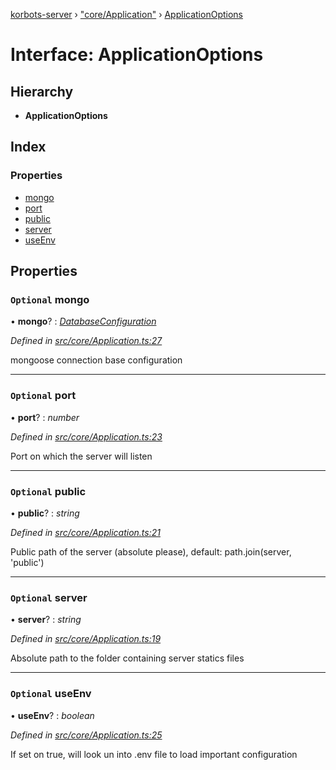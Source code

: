 [korbots-server](../README.md) › ["core/Application"](../modules/_core_application_.md) › [ApplicationOptions](_core_application_.applicationoptions.md)

# Interface: ApplicationOptions

## Hierarchy

* **ApplicationOptions**

## Index

### Properties

* [mongo](_core_application_.applicationoptions.md#optional-mongo)
* [port](_core_application_.applicationoptions.md#optional-port)
* [public](_core_application_.applicationoptions.md#optional-public)
* [server](_core_application_.applicationoptions.md#optional-server)
* [useEnv](_core_application_.applicationoptions.md#optional-useenv)

## Properties

### `Optional` mongo

• **mongo**? : *[DatabaseConfiguration](_core_application_.databaseconfiguration.md)*

*Defined in [src/core/Application.ts:27](https://github.com/Xisabla/Korbots/blob/23513ea/server/src/core/Application.ts#L27)*

mongoose connection base configuration

___

### `Optional` port

• **port**? : *number*

*Defined in [src/core/Application.ts:23](https://github.com/Xisabla/Korbots/blob/23513ea/server/src/core/Application.ts#L23)*

Port on which the server will listen

___

### `Optional` public

• **public**? : *string*

*Defined in [src/core/Application.ts:21](https://github.com/Xisabla/Korbots/blob/23513ea/server/src/core/Application.ts#L21)*

Public path of the server (absolute please), default: path.join(server, 'public')

___

### `Optional` server

• **server**? : *string*

*Defined in [src/core/Application.ts:19](https://github.com/Xisabla/Korbots/blob/23513ea/server/src/core/Application.ts#L19)*

Absolute path to the folder containing server statics files

___

### `Optional` useEnv

• **useEnv**? : *boolean*

*Defined in [src/core/Application.ts:25](https://github.com/Xisabla/Korbots/blob/23513ea/server/src/core/Application.ts#L25)*

If set on true, will look un into .env file to load important configuration
